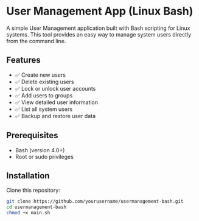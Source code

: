 # User Management App (Linux Bash)

A simple User Management application built with Bash scripting for Linux systems. This tool provides an easy way to manage system users directly from the command line.

## Features

- ✅ Create new users
- ✅ Delete existing users
- ✅ Lock or unlock user accounts
- ✅ Add users to groups
- ✅ View detailed user information
- ✅ List all system users
- ✅ Backup and restore user data

## Prerequisites

- Bash (version 4.0+)
- Root or sudo privileges

## Installation

Clone this repository:

```bash
git clone https://github.com/yourusername/usermanagement-bash.git
cd usermanagement-bash
chmod +x main.sh
